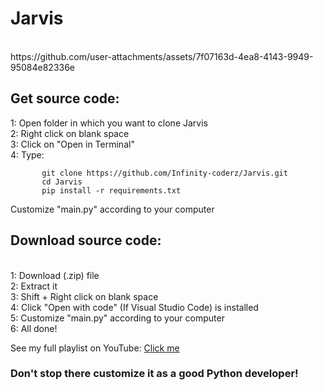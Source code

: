 <h1>Jarvis</h1>
<br/>
https://github.com/user-attachments/assets/7f07163d-4ea8-4143-9949-95084e82336e
<br/>
<h2>Get source code:</h2>
    1: Open folder in which you want to clone Jarvis
    <br/>
    2: Right click on blank space
    <br/>
    3: Click on "Open in Terminal"
    <br/>
    4: Type:
    
           git clone https://github.com/Infinity-coderz/Jarvis.git
           cd Jarvis
           pip install -r requirements.txt
 Customize "main.py" according to your computer
 <br/>
 <h2>Download source code:</h2>
 <br/>
     1: Download (.zip) file
     <br/>
     2: Extract it
     <br/>
     3: Shift + Right click on blank space
     <br/>
     4: Click "Open with code" (If Visual Studio Code) is installed
     <br/>
     5: Customize "main.py" according to your computer
     <br/>
     6: All done!
     <br/>

See my full playlist on YouTube: <a href="https://www.youtube.com/playlist?list=PL1J8JDfPG8vRJoLc7o4c0YiTqcIkO971Z">Click me</a>
<br/>

<h3>Don't stop there customize it as a good Python developer!</h3>
